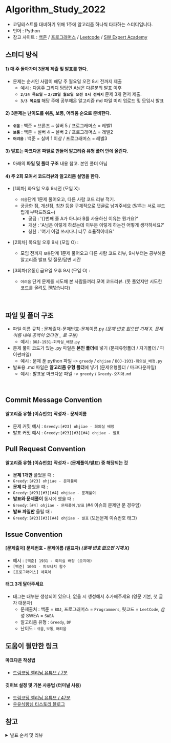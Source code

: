 # Algorithm_Study_2022

- 코딩테스트를 대비하기 위해 1주에 알고리즘 하나씩 타파하는 스터디입니다.
- 언어 : Python
- 참고 사이트 : [백준](https://www.acmicpc.net/) / [프로그래머스](https://programmers.co.kr/) / [Leetcode](https://leetcode.com/explore/) / [SW Expert Academy](https://swexpertacademy.com/)

## 스터디 방식

#### 1) 매 주 돌아가며 3문제 제출 및 발표를 한다.

- 문제는 순서인 사람이 해당 주 월요일 오전 8시 전까지 제출
  - 예시 : 다음주 그리디 담당인 A님은 다른분의 발표 이후 <br>
  - **`2/24 목요일`** ~ **`2/28일 월요일 오전 8시 전까지`** 문제 3개 먼저 제출. <br>
  - **`3/3 목요일`** 해당 주에 공부해온 알고리즘 md 파일 미리 업로드 및 모임시 발표

#### 2) 3문제는 난이도를 쉬움, 보통, 어려움 순으로 준비한다.

- **`쉬움`** : 백준 = 브론즈 ~ 실버 5 / 프로그래머스 = 레벨1
- **`보통`** : 백준 = 실버 4 ~ 실버 2 / 프로그래머스 = 레벨2
- **`어려움`** : 백준 = 실버 1 이상 / 프로그래머스 = 레벨3

#### 3) 발표는 마크다운 파일로 만들어 알고리즘 유형 폴더 안에 올린다.

- 아래의 **파일 및 폴더 구조** 내용 참고. 본인 폴더 아님

#### 4) 주 2회 모여서 코드리뷰와 알고리즘 설명을 한다.

- [1회차] 화요일 오후 9시전 (모임 X):

  - `쉬움`단계 1문제 풀어오고, 다른 사람 코드 리뷰 적기.
  - 궁금한 점, 개선점, 칭찬 등을 구체적으로 댓글로 남겨주세요 (말투는 서로 부드럽게 부탁드려요~)
    - 궁금 : '{}번째 줄 A가 아니라 B를 사용하신 이유는 뭔가요?'
    - 개선 : 'A님은 이렇게 하셨는데 이부분 이렇게 하는건 어떻게 생각하세요?'
    - 칭찬 : '여기 이걸 쓰시다니 너무 효율적이네요'

- [2회차] 목요일 오후 9시 (모임 O) :

  - 모임 전까지 `보통`단계 1문제 풀어오고 다른 사람 코드 리뷰, 9시부터는 공부해온 알고리즘 발표 및 질문/답변 시간

- [3회차(유동)] 금요일 오후 9시 (모임 O) :
  - `어려움` 단계 문제를 시도해 본 사람들끼리 모여 코드리뷰. (못 풀었지만 시도한 코드를 올려도 괜찮습니다)

<br>

## 파일 및 폴더 구조

- 파일 이름 규칙 : 문제출처-문제번호-문제이름.py _(문제 번호 없으면 기재 X. 문제 이름 내에 공백이 있다면 \_ 로 구분)_
  - 예시 : `BOJ-1931-회의실_배정.py`
- 문제 풀이 코드가 있는 .py 파일은 **본인 폴더**에 넣기 (문제유형폴더 / 자기폴더 / 파이썬파일)
  - 예시 : 문제 푼 python 파일 -> `greedy` / `ohjiae` / `BOJ-1931-회의실_배정.py`
- 발표용 .md 파일은 **알고리즘 유형 폴더**에 넣기 (문제유형폴더 / 마크다운파일)
  - 예시 : 발표용 마크다운 파일 -> `greedy` / `Greedy-오지애.md`

<br>

## Commit Message Convention

#### 알고리즘 유형:[이슈번호] 작성자 - 문제이름

- 문제 커밋 예시 : `Greedy:[#23] ohjiae - 회의실 배정`
- 발표 커밋 예시 : `Greedy:[#23][#3][#4] ohjiae - 발표`
  <br>

## Pull Request Convention

#### 알고리즘 유형:[이슈번호] 작성자 - (문제풀이/발표) 중 해당되는 것

- **문제 1개만** 풀었을 때 :
- `Greedy:[#23] ohjiae - 문제풀이`
- **문제 다** 풀었을 때 :
- `Greedy:[#23][#3][#4] ohjiae - 문제풀이`
- **발표와 문제풀이** 동시에 했을 때 :
- `Greedy:[#4] ohjiae - 문제풀이,발표` (#4 이슈의 문제만 푼 경우임)
- **발표 파일만** 올릴 때 :
- `Greedy:[#23][#3][#4] ohjiae - 발표` (모든문제 이슈번호 태그)
  <br>

## Issue Convention

#### [문제출처] 문제번호 - 문제이름 (발표자) _(문제 번호 없으면 기재 X)_

- 예시 : `[백준] 1931 - 회의실 배정 (오지애)`
- `[백준] 1003 - 피보나치 함수`
- `[프로그래머스] 체육복`

#### 태그 **3개** 달아주세요

- 태그는 대부분 생성되어 있으나, 없을 시 생성해서 추가해주세요 (영문 기본, 첫 글자 대문자)
  - 문제출처 : 백준 = `BOJ`, 프로그래머스 = `Programmers`, 릿코드 = `LeetCode`, 삼성 SWEA = `SWEA`
  - 알고리즘 유형 : `Greedy`, `DP`
  - 난이도 : `쉬움`, `보통`, `어려움`

## 도움이 될만한 링크

#### 마크다운 작성법

- [드림코딩 엘리님 유튜브 / 7분](https://youtu.be/kMEb_BzyUqk)

#### 깃허브 설정 및 기본 사용법 (터미널 사용)

- [드림코딩 엘리님 유튜브 / 47분](https://youtu.be/Z9dvM7qgN9s)
- [우유식빵님 티스토리 블로그](https://waytocse.tistory.com/59)

## 참고

<details>
<summary>발표 순서 및 리뷰</summary>
<div markdown="1">
  
### 순서
  
|주차|이름(git_id)|발표일|
|---|------|--|
|1 주차|오레오라떼 (HaileyHyewonChung)|`3/3`|
|2 주차|dyoon1635|`3/10`|
|3 주차|제리 (yyj0128)|`3/17`|
|4 주차|머리 빗는 네오 (koodaeun)|`3/24`|
|5 주차|학부생 (kimdozzi)|`3/31`|
|6 주차|europani|`4/7`|
|7 주차|소담|`4/14`|
|8 주차|재재 (aegohc)|`4/21`|
|9 주차|튜브 (nayoung1124)|`4/28`|
|10 주차|프로도 (Choi-2022)|`5/5`|
|11 주차|무지(div-leejaemyeong)|`5/12`|

> 10 주차는 빨간날이니 추후에 고민해봅시다!

### 리뷰

> (예시) 2,3,4 를 리뷰해야 한다면?

> 2주차 담당자님(dyoon1635), 3주차 담당자님(제리), 4주차 담당자님(머리 빗는 네오) 의 코드를 리뷰하기!

| 이름    | 1.오레오(Hailey) | 2.doy (dyoon)    | 3.제리(yyj)      | 4.네오(koo)      | 5.학부생(kimdozzi) | 6.europani       | 7.소담(soda)     | 8.재재(ohjiae)   | 9.튜브(nayoung)  | 10.프로도(Choi)  | 11.무지(div)     |
| ------- | ---------------- | ---------------- | ---------------- | ---------------- | ------------------ | ---------------- | ---------------- | ---------------- | ---------------- | ---------------- | ---------------- |
| 1 주차  | 도이,제리,네오   | 제리,네오,학부생 | 네오,학부생,유로 | 학부생,유로,소담 | 유로,소담,재재     | 소담,재재,튜브   | 재재,튜브,프로도 | 9,10,11          | 10,11,1          | 11,1,2           | 1,2,3            |
| 2 주차  | 제리,네오,학부생 | 네오,학부생,유로 | 학부생,유로,소담 | 유로,소담,재재   | 소담,재재,튜브     | 8,9,10           | 9,10,11          | 10,11,1          | 11,1,2           | 1,2,3            | 도이,제리,네오   |
| 3 주차  | 네오,학부생,유로 | 학부생,유로,소담 | 유로,소담,재재   | 소담,재재,튜브   | 8,9,10             | 9,10,11          | 10,11,1          | 11,1,2           | 1,2,3            | 도이,제리,네오   | 제리,네오,학부생 |
| 4 주차  | 학부생,유로,소담 | 유로,소담,재재   | 소담,재재,튜브   | 8,9,10           | 9,10,11            | 10,11,1          | 11,1,2           | 1,2,3            | 도이,제리,네오   | 제리,네오,학부생 | 네오,학부생,유로 |
| 5 주차  | 유로,소담,재재   | 소담,재재,튜브   | 8,9,10           | 9,10,11          | 10,11,1            | 11,1,2           | 1,2,3            | 도이,제리,네오   | 제리,네오,학부생 | 네오,학부생,유로 | 학부생,유로,소담 |
| 6 주차  | 소담,재재,튜브   | 8,9,10           | 9,10,11          | 10,11,1          | 11,1,2             | 1,2,3            | 도이,제리,네오   | 제리,네오,학부생 | 네오,학부생,유로 | 학부생,유로,소담 | 유로,소담,재재   |
| 7 주차  | 8,9,10           | 9,10,11          | 10,11,1          | 11,1,2           | 1,2,3              | 도이,제리,네오   | 제리,네오,학부생 | 네오,학부생,유로 | 학부생,유로,소담 | 유로,소담,재재   | 소담,재재,튜브   |
| 8 주차  | 9,10,11          | 10,11,1          | 11,1,2           | 1,2,3            | 도이,제리,네오     | 제리,네오,학부생 | 네오,학부생,유로 | 학부생,유로,소담 | 유로,소담,재재   | 소담,재재,튜브   | 재재,튜브,프로도 |
| 9 주차  | 10,11,1          | 11,1,2           | 1,2,3            | 도이,제리,네오   | 제리,네오,학부생   | 네오,학부생,유로 | 학부생,유로,소담 | 유로,소담,재재   | 소담,재재,튜브   | 재재,튜브,프로도 | 9,10,11          |
| 10 주차 | 11,1,2           | 1,2,3            | 도이,제리,네오   | 제리,네오,학부생 | 네오,학부생,유로   | 학부생,유로,소담 | 유로,소담,재재   | 소담,재재,튜브   | 재재,튜브,프로도 | 9,10,11          | 10,11,1          |
| 11 주차 | 1,2,3            | 도이,제리,네오   | 제리,네오,학부생 | 네오,학부생,유로 | 학부생,유로,소담   | 유로,소담,재재   | 소담,재재,튜브   | 재재,튜브,프로도 | 9,10,11          | 10,11,1          | 11,1,2           |

</div>
</details>
